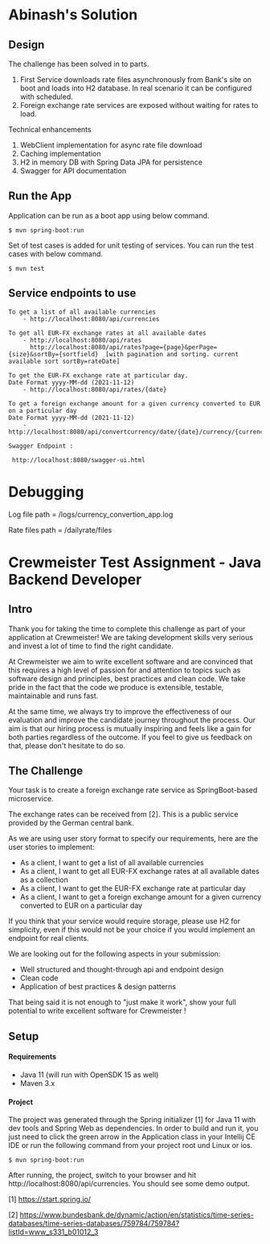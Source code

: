 # Abinash's Solution

## Design
The challenge has been solved in to parts.
  1. First Service downloads rate files asynchronously from Bank's site on boot and loads into H2 database. In real scenario it can be configured with scheduled.
  2. Foreign exchange rate services are exposed without waiting for rates to load.

Technical enhancements
  1. WebClient implementation for async rate file download
  2. Caching implementation
  3. H2 in memory DB with Spring Data JPA for persistence
  4. Swagger for API documentation
  
## Run the App
 
Application can be run as a boot app using below command.

````shell script
$ mvn spring-boot:run
````
Set of test cases is added for unit testing of services.
You can run the test cases with below command.

````shell script
$ mvn test
````

## Service endpoints to use
 		

	To get a list of all available currencies
		- http://localhost:8080/api/currencies   
	
    To get all EUR-FX exchange rates at all available dates
		- http://localhost:8080/api/rates
		  http://localhost:8080/api/rates?page={page}&perPage={size}&sortBy={sortfield}  [with pagination and sorting. current available sort sortBy=rateDate]
	
	To get the EUR-FX exchange rate at particular day. 
	Date Format yyyy-MM-dd (2021-11-12)
		- http://localhost:8080/api/rates/{date}  
	
	To get a foreign exchange amount for a given currency converted to EUR on a particular day
	Date Format yyyy-MM-dd (2021-11-12)
		- http://localhost:8080/api/convertcurrency/date/{date}/currency/{currencycode}/amount/{amount}
		
	Swagger Endpoint :
		 
	 http://localhost:8080/swagger-ui.html
 

 
 

# Debugging

 
 Log file path = /logs/currency_convertion_app.log
 
 Rate files path = /dailyrate/files
 
 
 
 
 
# Crewmeister Test Assignment - Java Backend Developer

## Intro
Thank you for taking the time to complete this challenge as part of your application at Crewmeister!
We are taking development skills very serious and invest a lot of time to find the right candidate. 

At Crewmeister we aim to write excellent software and are convinced that this requires a high level of passion for and 
attention to topics such as software design and principles, best practices and clean code. We take pride in the fact
that the code we produce is extensible, testable, maintainable and runs fast.  

At the same time, we always try to improve the effectiveness of our evaluation and improve the candidate journey
throughout the process. Our aim is that our hiring process is mutually inspiring and feels like a gain for
both parties regardless of the outcome. If you feel to give us feedback on that, please don't hesitate to do so. 

## The Challenge

Your task is to create a foreign exchange rate service as SpringBoot-based microservice. 

The exchange rates can be received from [2]. This is a public service provided by the German central bank.

As we are using user story format to specify our requirements, here are the user stories to implement:

- As a client, I want to get a list of all available currencies
- As a client, I want to get all EUR-FX exchange rates at all available dates as a collection
- As a client, I want to get the EUR-FX exchange rate at particular day
- As a client, I want to get a foreign exchange amount for a given currency converted to EUR on a particular day

If you think that your service would require storage, please use H2 for simplicity, even if this would not be your choice if 
you would implement an endpoint for real clients. 

We are looking out for the following aspects in your submission:
- Well structured and thought-through api and endpoint design 
- Clean code
- Application of best practices & design patterns


That being said it is not enough to "just make it work", show your full potential to write excellent software
 for Crewmeister ! 
 
## Setup
#### Requirements
- Java 11 (will run with OpenSDK 15 as well)
- Maven 3.x

#### Project
The project was generated through the Spring initializer [1] for Java
 11 with dev tools and Spring Web as dependencies. In order to build and 
 run it, you just need to click the green arrow in the Application class in your Intellij 
 CE IDE or run the following command from your project root und Linux or ios. 

````shell script
$ mvn spring-boot:run
````

After running, the project, switch to your browser and hit http://localhost:8080/api/currencies. You should see some 
demo output. 


[1] https://start.spring.io/

[2] https://www.bundesbank.de/dynamic/action/en/statistics/time-series-databases/time-series-databases/759784/759784?listId=www_s331_b01012_3

